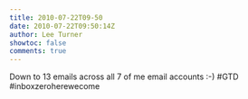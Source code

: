 ```yaml
---
title: 2010-07-22T09-50
date: 2010-07-22T09:50:14Z
author: Lee Turner
showtoc: false
comments: true
---
```


Down to 13 emails across all 7 of me email accounts :-) #GTD #inboxzeroherewecome

